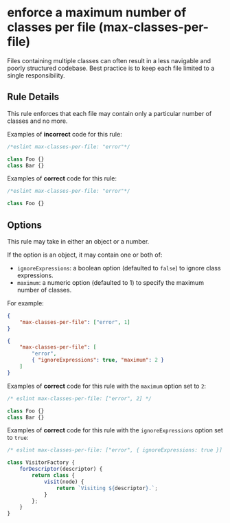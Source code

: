 # enforce a maximum number of classes per file (max-classes-per-file)

Files containing multiple classes can often result in a less navigable
and poorly structured codebase. Best practice is to keep each file
limited to a single responsibility.

## Rule Details

This rule enforces that each file may contain only a particular number
of classes and no more.

Examples of **incorrect** code for this rule:

```js
/*eslint max-classes-per-file: "error"*/

class Foo {}
class Bar {}
```

Examples of **correct** code for this rule:

```js
/*eslint max-classes-per-file: "error"*/

class Foo {}
```

## Options

This rule may take in either an object or a number.

If the option is an object, it may contain one or both of:

-   `ignoreExpressions`: a boolean option (defaulted to `false`) to ignore class expressions.
-   `maximum`: a numeric option (defaulted to 1) to specify the maximum number of classes.

For example:

```json
{
    "max-classes-per-file": ["error", 1]
}
```

```json
{
    "max-classes-per-file": [
        "error",
        { "ignoreExpressions": true, "maximum": 2 }
    ]
}
```

Examples of **correct** code for this rule with the `maximum` option set to `2`:

```js
/* eslint max-classes-per-file: ["error", 2] */

class Foo {}
class Bar {}
```

Examples of **correct** code for this rule with the `ignoreExpressions` option set to `true`:

```js
/* eslint max-classes-per-file: ["error", { ignoreExpressions: true }] */

class VisitorFactory {
    forDescriptor(descriptor) {
        return class {
            visit(node) {
                return `Visiting ${descriptor}.`;
            }
        };
    }
}
```
